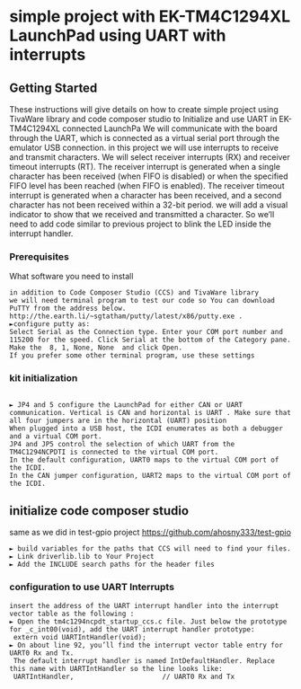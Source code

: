 # simple project with EK-TM4C1294XL LaunchPad using UART with interrupts



## Getting Started


These instructions will give details on how to create simple project using TivaWare library and code composer studio to Initialize and use UART in EK-TM4C1294XL connected LaunchPa
We will communicate with the board through the UART, which is connected as a virtual serial port through the emulator USB connection.
in this project we will use interrupts to receive and transmit characters. 
We will select receiver interrupts (RX) and receiver timeout interrupts (RT).
The receiver interrupt is generated when a single character has been received (when FIFO is disabled) or when the specified FIFO level has been reached (when FIFO is enabled). 
The receiver timeout interrupt is generated when a character has been received, and a second character has not been received within a 32-bit period.
we will add a visual indicator to show that we received and transmitted a character. So we’ll need to add code similar to previous project to blink the LED inside the interrupt handler. 


### Prerequisites

What software you need to install 

```
in addition to Code Composer Studio (CCS) and TivaWare library 
we will need terminal program to test our code so You can download PuTTY from the address below.  
http://the.earth.li/~sgtatham/putty/latest/x86/putty.exe .
►configure putty as:
Select Serial as the Connection type. Enter your COM port number and 115200 for the speed. Click Serial at the bottom of the Category pane.  Make the  8, 1, None, None  and click Open.  
If you prefer some other terminal program, use these settings
```


### kit initialization
```

► JP4 and 5 configure the LaunchPad for either CAN or UART communication. Vertical is CAN and horizontal is UART . Make sure that all four jumpers are in the horizontal (UART) position 
When plugged into a USB host, the ICDI enumerates as both a debugger and a virtual COM port. 
JP4 and JP5 control the selection of which UART from the TM4C1294NCPDTI is connected to the virtual COM port.
In the default configuration, UART0 maps to the virtual COM port of the ICDI.
In the CAN jumper configuration, UART2 maps to the virtual COM port of the ICDI.
```


## initialize code composer studio

same as we did in test-gpio project https://github.com/ahosny333/test-gpio
```
► build variables for the paths that CCS will need to find your files.
► Link driverlib.lib to Your Project 
► Add the INCLUDE search paths for the header files 
 ```

### configuration to use UART Interrupts 
```
insert the address of the UART interrupt handler into the interrupt vector table as the following : 
► Open the tm4c1294ncpdt_startup_ccs.c file. Just below the prototype for _c_int00(void), add the UART interrupt handler prototype:
 extern void UARTIntHandler(void); 
► On about line 92, you’ll find the interrupt vector table entry for UART0 Rx and Tx.
 The default interrupt handler is named IntDefaultHandler. Replace this name with UARTIntHandler so the line looks like:
 UARTIntHandler,                      // UART0 Rx and Tx   

```


